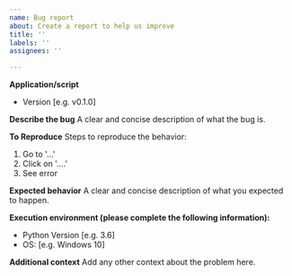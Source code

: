 ```yaml
---
name: Bug report
about: Create a report to help us improve
title: ''
labels: ''
assignees: ''

---
```


**Application/script**
- Version [e.g. v0.1.0]

**Describe the bug**
A clear and concise description of what the bug is.

**To Reproduce**
Steps to reproduce the behavior:
1. Go to '...'
2. Click on '....'
3. See error

**Expected behavior**
A clear and concise description of what you expected to happen.

**Execution environment (please complete the following information):**
- Python Version [e.g. 3.6]
- OS: [e.g. Windows 10]

**Additional context**
Add any other context about the problem here.

